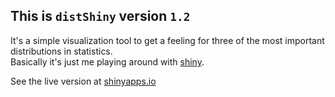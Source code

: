 ## This is `distShiny` version `1.2`

It's a simple visualization tool to get a feeling for three of the most important distributions in statistics.  
Basically it's just me playing around with [shiny](http://shiny.rstudio.com).

See the live version at [shinyapps.io](https://jemus42.shinyapps.io/distShiny/)

